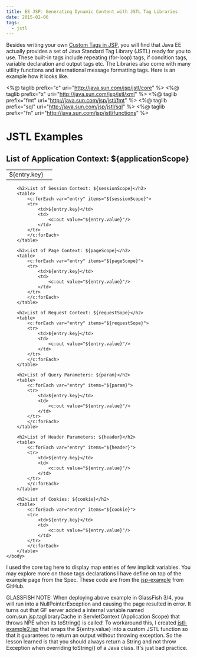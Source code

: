 ```yaml
---
title: EE JSP: Generating Dynamic Content with JSTL Tag Libraries
date: 2015-02-06
tags:
  - jstl
---
```

Besides writing your own [Custom Tags in JSP](http://saltnlight5.blogspot.com/2015/02/ee-jsp-generating-dynamic-content-with.html), you will find that Java EE actually provides a set of Java Standard Tag Library (JSTL) ready for you to use. These built-in tags include repeating (for-loop) tags, if condition tags, variable declaration and output tags etc. The Libraries also come with many utility functions and international message formatting tags. Here is an example how it looks like.

<%@ taglib prefix="c" uri="http://java.sun.com/jsp/jstl/core" %>
<%@ taglib prefix="x" uri="http://java.sun.com/jsp/jstl/xml" %>
<%@ taglib prefix="fmt" uri="http://java.sun.com/jsp/jstl/fmt" %>
<%@ taglib prefix="sql" uri="http://java.sun.com/jsp/jstl/sql" %>
<%@ taglib prefix="fn" uri="http://java.sun.com/jsp/jstl/functions" %>
<!DOCTYPE html>
<html>
    <body>
        <h1>JSTL Examples</h1>
        <h2>List of Application Context: ${applicationScope}</h2>
        <table>
            <c:forEach var="entry" items="${applicationScope}">
            <tr>
                <td>${entry.key}</td>
                <td>
                    <c:out value="${entry.value}"/>
                </td>
            </tr>
            </c:forEach>
        </table>
        
        <h2>List of Session Context: ${sessionScope}</h2>
        <table>
            <c:forEach var="entry" items="${sessionScope}">
            <tr>
                <td>${entry.key}</td>
                <td>
                    <c:out value="${entry.value}"/>
                </td>
            </tr>
            </c:forEach>
        </table>
        
        <h2>List of Page Context: ${pageScope}</h2>
        <table>
            <c:forEach var="entry" items="${pageScope}">
            <tr>
                <td>${entry.key}</td>
                <td>
                    <c:out value="${entry.value}"/>
                </td>
            </tr>
            </c:forEach>
        </table>
        
        <h2>List of Request Context: ${requestSope}</h2>
        <table>
            <c:forEach var="entry" items="${requestSope}">
            <tr>
                <td>${entry.key}</td>
                <td>
                    <c:out value="${entry.value}"/>
                </td>
            </tr>
            </c:forEach>
        </table>
        
        <h2>List of Query Parameters: ${param}</h2>
        <table>
            <c:forEach var="entry" items="${param}">
            <tr>
                <td>${entry.key}</td>
                <td>
                    <c:out value="${entry.value}"/>
                </td>
            </tr>
            </c:forEach>
        </table>
        
        <h2>List of Header Parameters: ${header}</h2>
        <table>
            <c:forEach var="entry" items="${header}">
            <tr>
                <td>${entry.key}</td>
                <td>
                    <c:out value="${entry.value}"/>
                </td>
            </tr>
            </c:forEach>
        </table>        
        
        <h2>List of Cookies: ${cookie}</h2>
        <table>
            <c:forEach var="entry" items="${cookie}">
            <tr>
                <td>${entry.key}</td>
                <td>
                    <c:out value="${entry.value}"/>
                </td>
            </tr>
            </c:forEach>
        </table>
    </body>
</html>

I used the core tag here to display map entries of few implicit variables. You may explore more on those tags declarations I have define on top of the example page from the Spec. These code are from the [jsp-example](https://github.com/saltnlight5/java-ee6-examples/tree/master/jsp-example) from GitHub.

GLASSFISH NOTE: When deploying above example in GlassFish 3/4, you will run into a NullPointerException and causing the page resulted in error. It turns out that GF server added a internal variable named com.sun.jsp.taglibraryCache  in ServletContext (Application Scope) that throws NPE when its toString() is called! To workaround this, I created [jstl-example2.jsp](https://github.com/saltnlight5/java-ee6-examples/blob/master/jsp-example/src/main/webapp/jstl-example2.jsp) that wraps the ${entry.value} into a custom JSTL function so that it guarantees to return an output without throwing exception. So the lesson learned is that you should always return a String and not throw Exception when overriding toString() of a Java class. It's just bad practice.